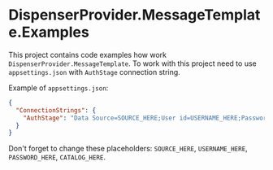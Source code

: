 # DispenserProvider.MessageTemplate.Examples

This project contains code examples how work `DispenserProvider.MessageTemplate`. To work with this project need to use `appsettings.json` with `AuthStage` connection string.

Example of `appsettings.json`:
```json
{
  "ConnectionStrings": {
    "AuthStage": "Data Source=SOURCE_HERE;User id=USERNAME_HERE;Password=PASSWORD_HERE;Initial Catalog=CATALOG_HERE;TrustServerCertificate=true;"
  }
}
```

Don't forget to change these placeholders: `SOURCE_HERE`, `USERNAME_HERE`, `PASSWORD_HERE`, `CATALOG_HERE`.